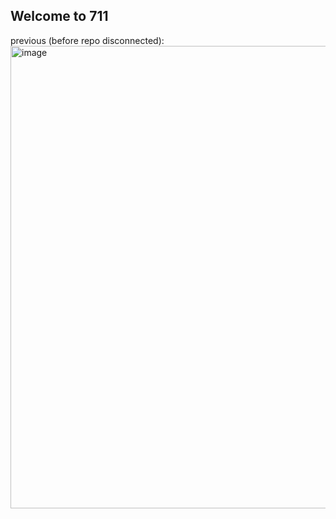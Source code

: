 ## Welcome to 711

previous (before repo disconnected): <img width="1826" height="740" alt="image" src="https://github.com/user-attachments/assets/87ca4463-c168-4853-b6ed-2a7991f5b989" />
